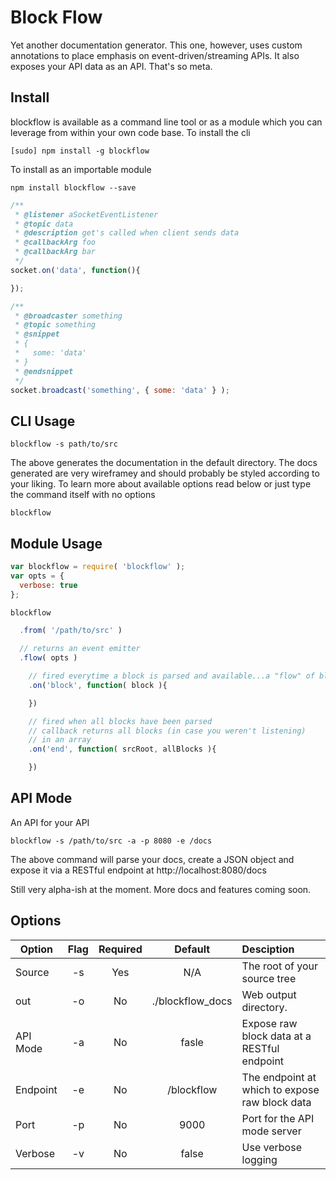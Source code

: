 # Block Flow

Yet another documentation generator. This one, however, uses custom annotations to place emphasis on event-driven/streaming APIs. It also exposes your API data as an API. That's so meta.

## Install
blockflow is available as a command line tool or as a module which you can leverage from within your own code base.
To install the cli
```
[sudo] npm install -g blockflow
```

To install as an importable module
```
npm install blockflow --save
```


```javascript
/**
 * @listener aSocketEventListener
 * @topic data
 * @description get's called when client sends data
 * @callbackArg foo
 * @callbackArg bar
 */
socket.on('data', function(){

});

```

```javascript
/**
 * @broadcaster something
 * @topic something
 * @snippet
 * {
 *   some: 'data'
 * }
 * @endsnippet
 */
socket.broadcast('something', { some: 'data' } );
```

## CLI Usage
```
blockflow -s path/to/src
```

The above generates the documentation in the default directory. The docs generated are very wireframey and should probably be styled according to your liking. To learn more about available options read below or just type the command itself with no options

```
blockflow
```

## Module Usage
```javascript
var blockflow = require( 'blockflow' );
var opts = {
  verbose: true
};

blockflow

  .from( '/path/to/src' )

  // returns an event emitter
  .flow( opts )

    // fired everytime a block is parsed and available...a "flow" of blocks :)
    .on('block', function( block ){

    })

    // fired when all blocks have been parsed
    // callback returns all blocks (in case you weren't listening)
    // in an array
    .on('end', function( srcRoot, allBlocks ){

    })
```

## API Mode
An API for your API
```
blockflow -s /path/to/src -a -p 8080 -e /docs
```

The above command will parse your docs, create a JSON object and expose it via a RESTful endpoint at
http://localhost:8080/docs

Still very alpha-ish at the moment. More docs and features coming soon.

## Options

| Option   | Flag   | Required | Default          | Desciption|
| -------- |:------:| :--------:|:----------------:|:----------
| Source   | -s 	 | Yes      | N/A              | The root of your source tree |
| out      | -o 	 | No       | ./blockflow_docs | Web output directory. |
| API Mode | -a 	 | No       | fasle            | Expose raw block data at a RESTful endpoint |
| Endpoint | -e 	 | No       | /blockflow       | The endpoint at which to expose raw block data |
| Port     | -p 	 | No       | 9000             | Port for the API mode server |
| Verbose  | -v 	 | No       | false            | Use verbose logging |







